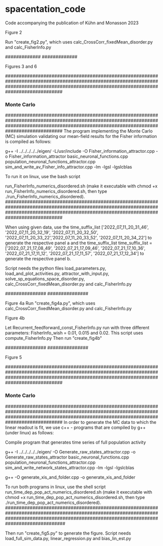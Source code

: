 # spacentation_code
Code accompanying the publication of Kühn and Monasson 2023

Figure 2

Run "create_fig2.py", which uses calc_CrossCorr_fixedMean_disorder.py and calc_FisherInfo.py

#############
#############

Figures 3 and 6

#############################################################################################################################################################################################
### Monte Carlo #############################################################################################################################################################################
#############################################################################################################################################################################################
The program implementing the Monte Carlo (MC) simulation validating our mean-field results for the Fisher information is compiled as follows:

g++ -I ../../../../../eigen/ -L/usr/include -O Fisher_information_attractor.cpp -o Fisher_information_attractor basic_neuronal_functions.cpp population_neuronal_functions_attractor.cpp sim_and_write_av_Fisher_info_attractor.cpp -lm -lgsl -lgslcblas

To run it on linux, use the bash script

run_FisherInfo_numerics_disordered.sh (make it executable with chmod +x run_FisherInfo_numerics_disordered.sh, then type ./run_FisherInfo_numerics_disordered). 
#############################################################################################################################################################################################


When using given data, use the time_suffix_list 
['2022_07_11_20_31_46', '2022_07_11_20_32_19', '2022_07_11_20_32_50', 
'2022_07_11_20_33_22','2022_07_11_20_33_52', '2022_07_11_20_34_22']
to generate the respective panel a
and the time_suffix_list
time_suffix_list = ['2022_07_21_17_08_49', '2022_07_21_17_09_46', '2022_07_21_17_10_36', 
                    '2022_07_21_17_11_12', '2022_07_21_17_11_57', '2022_07_21_17_12_34']
to generate the respective panel b.

Script needs the python files load_parameters.py, load_and_plot_activities.py, attractor_with_input.py, solve_sp_equations_space_disorder.py, calc_CrossCorr_fixedMean_disorder.py and calc_FisherInfo.py

###############
###############

Figure 4a
Run "create_fig4a.py", which uses calc_CrossCorr_fixedMean_disorder.py and calc_FisherInfo.py


Figure 4b

Let Recurrent_feedforward_const_FisherInfo.py run with three different parameters: FisherInfo_wish = 0.01, 0.015 and 0.02. This script uses compute_FisherInfo.py
Then run "create_fig4b"

###############
###############

Figure 5

#############################################################################################################################################################################################
### Monte Carlo #############################################################################################################################################################################
#############################################################################################################################################################################################
In order to generate the MC data to which the linear readout is fit, we use c++ - programs that are compiled by g++ (under linux) as follows:

Compile program that generates time series of full population activity

g++ -I ../../../../../eigen/ -O Generate_raw_states_attractor.cpp -o Generate_raw_states_attractor basic_neuronal_functions.cpp population_neuronal_functions_attractor.cpp sim_and_write_network_states_attractor.cpp -lm -lgsl -lgslcblas

g++  -O generate_xis_and_folder.cpp -o generate_xis_and_folder

To run both programs in linux, use the shell script run_time_dep_pop_act_numerics_disordered.sh (make it executable with chmod +x run_time_dep_pop_act_numerics_disordered.sh, then type ./run_time_dep_pop_act_numerics_disordered). 
##############################################################################################################################################################################################

Then run "create_fig5.py" to generate the figure. Script needs load_full_sim_data.py, linear_regression.py and bias_lin_est.py
